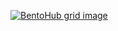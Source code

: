 [![BentoHub grid image](https://cloud.appwrite.io/v1/storage/buckets/667d390e003b1971a8be/files/67560944001b75f8f934/preview?project=667d35ca0017fb21fc6c)](https://bentohub.netlify.app/)

